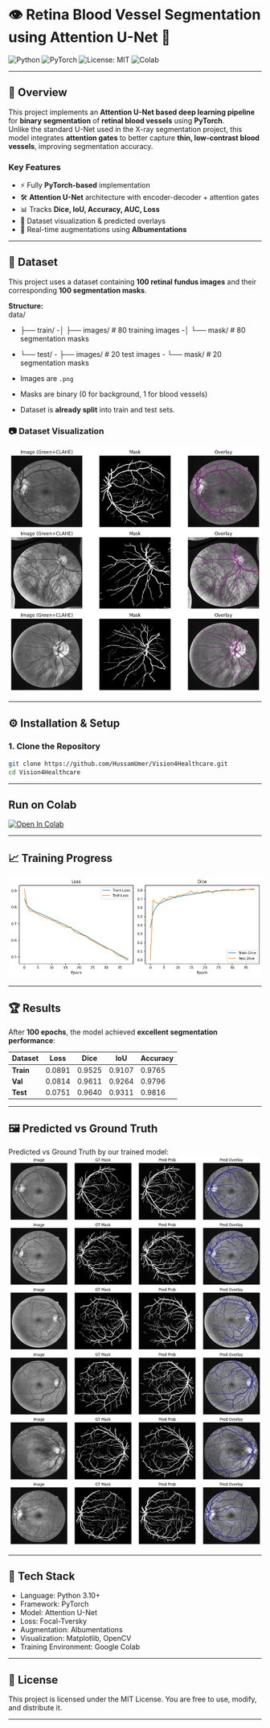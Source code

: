 # 👁️ Retina Blood Vessel Segmentation using Attention U-Net 🧠  

![Python](https://img.shields.io/badge/Python-3.9%2B-blue?logo=python&logoColor=white)
![PyTorch](https://img.shields.io/badge/PyTorch-1.12+-ee4c2c?logo=pytorch&logoColor=white)
![License: MIT](https://img.shields.io/badge/License-MIT-green.svg)
![Colab](https://img.shields.io/badge/Run%20on-Colab-orange?logo=googlecolab)

---

## 📌 Overview  
This project implements an **Attention U-Net based deep learning pipeline** for **binary segmentation** of **retinal blood vessels** using **PyTorch**.  
Unlike the standard U-Net used in the X-ray segmentation project, this model integrates **attention gates** to better capture **thin, low-contrast blood vessels**, improving segmentation accuracy.

### **Key Features**
- ⚡ Fully **PyTorch-based** implementation  
- 🛠️ **Attention U-Net** architecture with encoder-decoder + attention gates  
- 📊 Tracks **Dice, IoU, Accuracy, AUC, Loss**  
- 🧪 Dataset visualization & predicted overlays  
- 🎨 Real-time augmentations using **Albumentations**

---

## 📂 Dataset  

This project uses a dataset containing **100 retinal fundus images** and their corresponding **100 segmentation masks**.  

**Structure:**  
data/
- ├── train/
      -│ ├── images/ # 80 training images
      -│ └── mask/ # 80 segmentation masks
- └── test/
      - ├── images/ # 20 test images
      - └── mask/ # 20 segmentation masks

  
- Images are `.png`
- Masks are binary (0 for background, 1 for blood vessels)
- Dataset is **already split** into train and test sets.

### 📷 Dataset Visualization  

![Dataset Visualization](https://raw.githubusercontent.com/HussamUmer/Vision4Healthcare/main/RetinaBloodVessel_AttentionUNet_Seg/Output/download%20(2).png)

---

## ⚙️ Installation & Setup  

### **1. Clone the Repository**
```bash
git clone https://github.com/HussamUmer/Vision4Healthcare.git
cd Vision4Healthcare
```
---
## Run on Colab

[![Open In Colab](https://colab.research.google.com/assets/colab-badge.svg)](https://colab.research.google.com/github/HussamUmer/Vision4Healthcare/blob/main/XRay_UNet_Segmentation/Notebook%20File/U_Net_X_Ray.ipynb)

---

## 📈 Training Progress

![Training vs Validation Loss & Dice](https://raw.githubusercontent.com/HussamUmer/Vision4Healthcare/main/RetinaBloodVessel_AttentionUNet_Seg/Output/download%20(3).png)

---

## 🏆 Results

After **100 epochs**, the model achieved **excellent segmentation performance**:

| Dataset | Loss   | Dice   | IoU    | Accuracy |
|---------|--------|--------|--------|-----------|
| **Train** | 0.0891 | 0.9525 | 0.9107 | 0.9765 |
| **Val**   | 0.0814 | 0.9611 | 0.9264 | 0.9796 |
| **Test**  | 0.0751 | 0.9640 | 0.9311 | 0.9816 |

---

## 🖼️ Predicted vs Ground Truth

Predicted vs Ground Truth by our trained model:
![Predicted vs Ground Truth By Trained Model](https://raw.githubusercontent.com/HussamUmer/Vision4Healthcare/main/RetinaBloodVessel_AttentionUNet_Seg/Output/download%20(4).png)

---

## 📌 Tech Stack
- Language: Python 3.10+
- Framework: PyTorch
- Model: Attention U-Net
- Loss: Focal-Tversky
- Augmentation: Albumentations
- Visualization: Matplotlib, OpenCV
- Training Environment: Google Colab

---

## 📜 License

This project is licensed under the MIT License.
You are free to use, modify, and distribute it.

---

